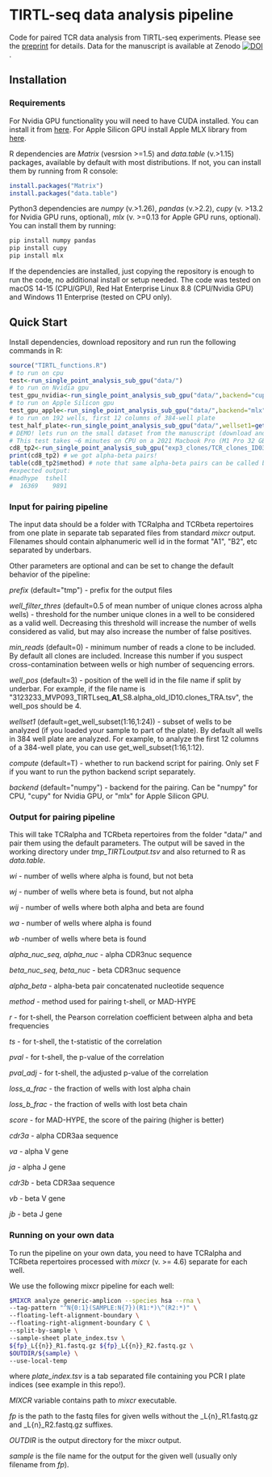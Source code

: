 # TIRTL-seq data analysis pipeline
Code for paired TCR data analysis from TIRTL-seq experiments. Please see the [preprint](https://www.biorxiv.org/content/10.1101/2024.09.16.613345v1) for details. Data for the manuscript is available at Zenodo [![DOI](https://zenodo.org/badge/DOI/10.5281/zenodo.14010377.svg)](https://doi.org/10.5281/zenodo.14010377).

## Installation
### Requirements

For Nvidia GPU functionality you will need to have CUDA installed. You can install it from [here](https://developer.nvidia.com/cuda-downloads).
For Apple Silicon GPU install Apple MLX library from [here](https://github.com/ml-explore/mlx).



R dependencies are _Matrix_ (vesrsion >=1.5) and _data.table_ (v.>1.15) packages, available by default with most distributions. If not, you can install them by running from R console:
```R
install.packages("Matrix")
install.packages("data.table")
```

Python3 dependencies are _numpy_ (v.>1.26), _pandas_ (v.>2.2), _cupy_ (v. >13.2 for Nvidia GPU runs, optional), _mlx_ (v. >=0.13 for Apple GPU runs, optional). You can install them by running:
```bash
pip install numpy pandas
pip install cupy
pip install mlx
```

If the dependencies are installed, just copying the repository is enough to run the code, no additional install or setup needed.
The code was tested on macOS 14-15 (CPU/GPU), Red Hat Enterprise Linux 8.8 (CPU/Nvidia GPU) and Windows 11 Enterprise (tested on CPU only).

## Quick Start
Install dependencies, download repository and run run the following commands in R:
```R
source("TIRTL_functions.R")
# to run on cpu
test<-run_single_point_analysis_sub_gpu("data/")
# to run on Nvidia gpu
test_gpu_nvidia<-run_single_point_analysis_sub_gpu("data/",backend="cupy")
# to run on Apple Silicon gpu
test_gpu_apple<-run_single_point_analysis_sub_gpu("data/",backend="mlx")
# to run on 192 wells, first 12 columns of 384-well plate
test_half_plate<-run_single_point_analysis_sub_gpu("data/",wellset1=get_well_subset(1:16,1:12))
# DEMO! lets run on the small dataset from the manuscript (download and unpack data from zenodo https://doi.org/10.5281/zenodo.14010377 first!)
# This test takes ~6 minutes on CPU on a 2021 Macbook Pro (M1 Pro 32 GB RAM)
cd8_tp2<-run_single_point_analysis_sub_gpu("exp3_clones/TCR_clones_ID03/",wellset1=get_well_subset(1:16,1:12),backend="numpy") # CD8 repertoire for time point 2 for COVID patient (left half of 384-well plate)
print(cd8_tp2) # we got alpha-beta pairs!
table(cd8_tp2$method) # note that same alpha-beta pairs can be called by different methods, so there are duplicates
#expected output: 
#madhype  tshell 
#  16369    9891 
```

### Input for pairing pipeline
The input data should be a folder with TCRalpha and TCRbeta repertoires from one plate in separate tab separated files from standard _mixcr_ output. Filenames should contain alphanumeric well id in the format "A1", "B2", etc separated by underbars.

Other parameters are optional and can be set to change the default behavior of the pipeline:

_prefix_ (default="tmp") - prefix for the output files

_well_filter_thres_ (default=0.5 of mean number of unique clones across alpha wells) - threshold for the number unique clones in a well to be considered as a valid well. Decreasing this threshold will increase the number of wells considered as valid, but may also increase the number of false positives.

_min_reads_ (default=0) - minimum number of reads a clone to be included. By default all clones are included. Increase this number if you suspect cross-contamination between wells or high number of sequencing errors. 

_well_pos_ (default=3) - position of the well id in the file name if split by underbar. For example, if the file name is "3123233_MVP093_TIRTLseq_**A1**_S8.alpha_old_ID10.clones_TRA.tsv", the well_pos should be 4.

_wellset1_ (default=get_well_subset(1:16,1:24)) - subset of wells to be analyzed (if you loaded your sample to part of the plate). By default all wells in 384 well plate are analyzed. For example, to analyze the first 12 columns of a 384-well plate, you can use get_well_subset(1:16,1:12).

_compute_ (default=T) - whether to run backend script for pairing. Only set F if you want to run the python backend script separately.

_backend_ (default="numpy") - backend for the pairing. Can be "numpy" for CPU, "cupy" for Nvidia GPU, or "mlx" for Apple Silicon GPU.

### Output for pairing pipeline
This will take TCRalpha and TCRbeta repertoires from the folder "data/" and pair them using the default parameters. The output will be saved in the working directory under _tmp_TIRTLoutput.tsv_ and also returned to R as _data.table_.

_wi_ - number of wells where alpha is found, but not beta

_wj_ - number of wells where beta is found, but not alpha

_wij_ - number of wells where both alpha and beta are found

_wa_ - number of wells where alpha is found

_wb_ -number of wells where beta is found

_alpha_nuc_seq_, _alpha_nuc_ - alpha CDR3nuc sequence

_beta_nuc_seq_, _beta_nuc_ - beta CDR3nuc sequence

_alpha_beta_ - alpha-beta pair concatenated nucleotide sequence

_method_ - method used for pairing t-shell, or MAD-HYPE

_r_ - for t-shell, the Pearson correlation coefficient between alpha and beta frequencies

_ts_ - for t-shell, the t-statistic of the correlation

_pval_ - for t-shell, the p-value of the correlation

_pval_adj_ - for t-shell, the adjusted p-value of the correlation

_loss_a_frac_ - the fraction of wells with lost alpha chain

_loss_b_frac_ - the fraction of wells with lost beta chain

_score_ - for MAD-HYPE, the score of the pairing (higher is better)

_cdr3a_ - alpha CDR3aa sequence

_va_ - alpha V gene

_ja_ - alpha J gene

_cdr3b_ - beta CDR3aa sequence

_vb_ - beta V gene

_jb_ - beta J gene

### Running on your own data
To run the pipeline on your own data, you need to have TCRalpha and TCRbeta repertoires processed with _mixcr_ (v. >= 4.6) separate for each well. 

We use the following mixcr pipeline for each well: 
```bash
$MIXCR analyze generic-amplicon --species hsa --rna \
--tag-pattern "^N{0:1}(SAMPLE:N{7})(R1:*)\^(R2:*)" \
--floating-left-alignment-boundary \
--floating-right-alignment-boundary C \
--split-by-sample \
--sample-sheet plate_index.tsv \
${fp}_L{{n}}_R1.fastq.gz ${fp}_L{{n}}_R2.fastq.gz \
$OUTDIR/${sample} \
--use-local-temp
```
where _plate_index.tsv_ is a tab separated file containing you PCR I plate indices (see example in this repo!). 

_MIXCR_ variable contains path to _mixcr_ executable.

_fp_ is the path to the fastq files for given wells without the _L{n}_R1.fastq.gz and _L{n}_R2.fastq.gz suffixes.

_OUTDIR_ is the output directory for the mixcr output.

_sample_ is the file name for the output for the given well (usually only filename from _fp_).


